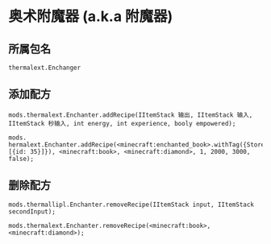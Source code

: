 # 奥术附魔器 (a.k.a 附魔器)

## 所属包名

`thermalext.Enchanger`

## 添加配方

```zenscript
mods.thermalext.Enchanter.addRecipe(IItemStack 输出, IItemStack 输入, IItemStack 秒输入, int energy, int experience, booly empowered);

mods. hermalext.Enchanter.addRecipe(<minecraft:enchanted_book>.withTag({StoredEnchants: [{id: 35}]}), <minecraft:book>, <minecraft:diamond>, 1, 2000, 3000, false);
```

## 删除配方

```zenscript
mods.thermallipl.Enchanter.removeRecipe(IItemStack input, IItemStack secondInput);

mods.thermalext.Enchanter.removeRecipe(<minecraft:book>, <minecraft:diamond>);
```